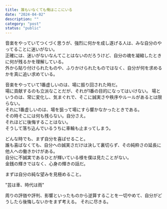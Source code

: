 ```yaml
---
title: 誰もいなくても俺はここにいる
date: "2024-04-02"
description: ""
category: "post"
status: "public"
---
```


音楽をやっていてつくづく思うが、強烈に何かを成し遂げる人は、みな自分のやってることに迷いがない。  
正確には、迷いがないなんてことはないのだろうけど、自分の魂を凝縮したときに何が残るかを理解している。  
外から貼り付けられたものや、ふりかけられたものではなく、自分が何を求めるかを真に追い求めている。  
  
音楽をやっていて1番虚しいのは、場に振り回された時だ。  
場に貢献するのも立派なことだが、それが1番の目的になってはいけない。
場というのは、常に変化し、気まぐれで、そこに誠実さや秩序やルールがあるとは限らない。  
それに1番虚しいのは、場を狙って場にすら響かなかったときである。  
その時そこには何も残らない。自分さえ。  
それほどに後悔することはない。  
そうして落ち込んでいるうちに車輪も止まってしまう。
  
どんな時でも、まず自分を喜ばせること。  
誰も喜ばなくても、自分への誠実さだけは決して裏切らず、その純粋さの延長に他人への働きかけがある。  
自分に不誠実であるひとが輝いている様を僕は見たことがない。  
金銭の輝きではなく、心身の輝きの話だ。
  
まずは自分の純な望みを見極めること。  
  
"芸は車、時代は雨"
  
周りの評価や評判、影響といったものから逆算することを一切やめて、自分がどうしたら後悔しないかをまず考える。
それに尽きる。  
  
